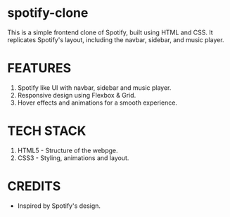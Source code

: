 # spotify-clone

This is a simple frontend clone of Spotify, built using HTML and CSS. It replicates Spotify's layout, including the navbar, sidebar, and music player.

# FEATURES #

1. Spotify like UI with navbar, sidebar and music player.
2. Responsive design using  Flexbox & Grid.
3. Hover effects and animations for a smooth experience.

# TECH STACK #

1. HTML5 - Structure of the webpge.
2. CSS3 - Styling, animations and layout.

# CREDITS #

* Inspired by Spotify's design.